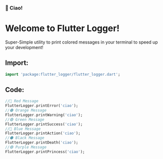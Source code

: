 ### 👋 Ciao!<br> 
# Welcome to Flutter Logger! 
Super-Simple utility to print colored messages in your terminal to speed up your development!

## Import:
```dart
import 'package:flutter_logger/flutter_logger.dart';
```

## Code:
```dart
//🔴 Red Message
FlutterLogger.printError('ciao');
//🟠 Orange Message
FlutterLogger.printWarning('ciao');
//🟢 Green Message
FlutterLogger.printSuccess('ciao');
//🔵 Blue Message
FlutterLogger.printAction('ciao');
//⚫ Black Message
FlutterLogger.printDeath('ciao');
//🟣 Purple Message
FlutterLogger.printPrincess('ciao');
```

